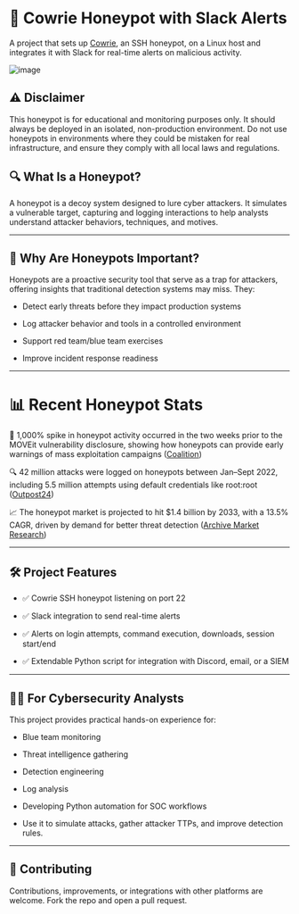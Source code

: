 # 🐍 Cowrie Honeypot with Slack Alerts
A project that sets up [Cowrie](https://github.com/cowrie/cowrie), an SSH honeypot, on a Linux host and integrates it with Slack for real-time alerts on malicious activity.

![image](https://github.com/user-attachments/assets/ac82273d-3817-401c-aa4d-dbe5494457b8)

## ⚠️ Disclaimer

This honeypot is for educational and monitoring purposes only. It should always be deployed in an isolated, non-production environment. Do not use honeypots in environments where they could be mistaken for real infrastructure, and ensure they comply with all local laws and regulations.

## 🔍 What Is a Honeypot?

A honeypot is a decoy system designed to lure cyber attackers. It simulates a vulnerable target, capturing and logging interactions to help analysts understand attacker behaviors, techniques, and motives.

---

## 🎯 Why Are Honeypots Important?

Honeypots are a proactive security tool that serve as a trap for attackers, offering insights that traditional detection systems may miss. They:

- Detect early threats before they impact production systems

- Log attacker behavior and tools in a controlled environment

- Support red team/blue team exercises

- Improve incident response readiness

---

# 📊 Recent Honeypot Stats

🚨 1,000% spike in honeypot activity occurred in the two weeks prior to the MOVEit vulnerability disclosure, showing how honeypots can provide early warnings of mass exploitation campaigns ([Coalition](https://www.coalitioninc.com/blog/2024-cyber-threat-index?utm_source=chatgpt.com))

🔍 42 million attacks were logged on honeypots between Jan–Sept 2022, including 5.5 million attempts using default credentials like root:root ([Outpost24](https://outpost24.com/blog/honeypot-findings-from-over-42-million-attacks/?utm_source=chatgpt.com))

📈 The honeypot market is projected to hit $1.4 billion by 2033, with a 13.5% CAGR, driven by demand for better threat detection ([Archive Market Research](https://www.archivemarketresearch.com/reports/cybersecurity-honeypot-12678?utm_source=chatgpt.com))

---

## 🛠 Project Features

- ✅ Cowrie SSH honeypot listening on port 22

- ✅ Slack integration to send real-time alerts

- ✅ Alerts on login attempts, command execution, downloads, session start/end

- ✅ Extendable Python script for integration with Discord, email, or a SIEM

---

## 👨‍💻 For Cybersecurity Analysts

This project provides practical hands-on experience for:

- Blue team monitoring

- Threat intelligence gathering

- Detection engineering

- Log analysis

- Developing Python automation for SOC workflows

- Use it to simulate attacks, gather attacker TTPs, and improve detection rules.

---

## 🤝 Contributing

Contributions, improvements, or integrations with other platforms are welcome. Fork the repo and open a pull request.

